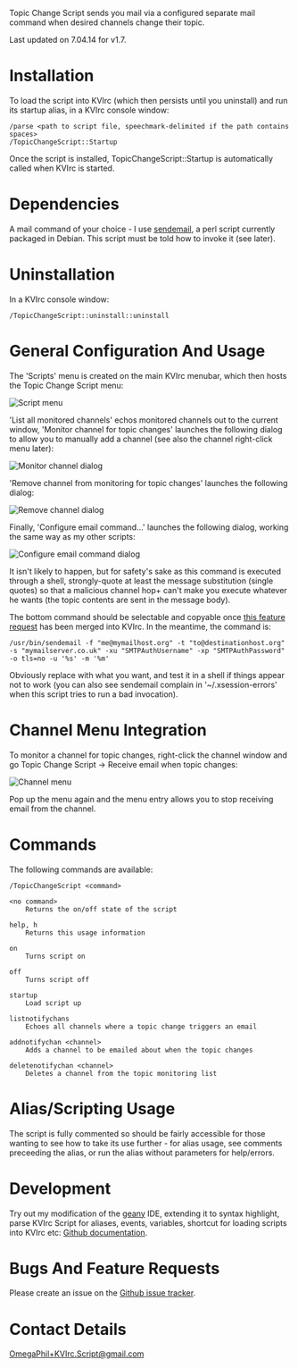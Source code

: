 Topic Change Script sends you mail via a configured separate mail command when desired channels change their topic.

Last updated on 7.04.14 for v1.7.


Installation
============

To load the script into KVIrc (which then persists until you uninstall) and run its startup alias, in a KVIrc console window:

    /parse <path to script file, speechmark-delimited if the path contains spaces>
    /TopicChangeScript::Startup

Once the script is installed, TopicChangeScript::Startup is automatically called when KVIrc is started.


Dependencies
============

A mail command of your choice - I use [sendemail](http://caspian.dotconf.net/menu/Software/SendEmail/), a perl script currently packaged in Debian. This script must be told how to invoke it (see later).


Uninstallation
==============

In a KVIrc console window:

    /TopicChangeScript::uninstall::uninstall


General Configuration And Usage
===============================

The 'Scripts' menu is created on the main KVIrc menubar, which then hosts the Topic Change Script menu:

![Script menu](https://f92fac806bf10a96c0b8-8a0a46e5f1a5cc9854958bc3503f0f88.ssl.cf1.rackcdn.com/media_entries/7544/script-menu.png)

'List all monitored channels' echos monitored channels out to the current window, 'Monitor channel for topic changes' launches the following dialog to allow you to manually add a channel (see also the channel right-click menu later):

![Monitor channel dialog](https://f92fac806bf10a96c0b8-8a0a46e5f1a5cc9854958bc3503f0f88.ssl.cf1.rackcdn.com/media_entries/7545/monitor-channel-dialog.png)

'Remove channel from monitoring for topic changes' launches the following dialog:

![Remove channel dialog](https://f92fac806bf10a96c0b8-8a0a46e5f1a5cc9854958bc3503f0f88.ssl.cf1.rackcdn.com/media_entries/7546/remove-channel-dialog.png)

Finally, 'Configure email command...' launches the following dialog, working the same way as my other scripts:

![Configure email command dialog](https://f92fac806bf10a96c0b8-8a0a46e5f1a5cc9854958bc3503f0f88.ssl.cf1.rackcdn.com/media_entries/7547/configure-email-command-dialog.png)

It isn't likely to happen, but for safety's sake as this command is executed through a shell, strongly-quote at least the message substitution (single quotes) so that a malicious channel hop+ can't make you execute whatever he wants (the topic contents are sent in the message body). 

The bottom command should be selectable and copyable once [this feature request](https://svn.kvirc.de/kvirc/ticket/1468) has been merged into KVIrc. In the meantime, the command is:

    /usr/bin/sendemail -f "me@mymailhost.org" -t "to@destinationhost.org" -s "mymailserver.co.uk" -xu "SMTPAuthUsername" -xp "SMTPAuthPassword" -o tls=no -u '%s' -m '%m'

Obviously replace with what you want, and test it in a shell if things appear not to work (you can also see sendemail complain in '~/.xsession-errors' when this script tries to run a bad invocation).


Channel Menu Integration
========================

To monitor a channel for topic changes, right-click the channel window and go Topic Change Script -> Receive email when topic changes:

![Channel menu](https://f92fac806bf10a96c0b8-8a0a46e5f1a5cc9854958bc3503f0f88.ssl.cf1.rackcdn.com/media_entries/7548/channel-menu.png)

Pop up the menu again and the menu entry allows you to stop receiving email from the channel.


Commands
========

The following commands are available:

    /TopicChangeScript <command>

    <no command>
        Returns the on/off state of the script
        
    help, h
        Returns this usage information
        
    on
        Turns script on
        
    off
        Turns script off

    startup
        Load script up

    listnotifychans
        Echoes all channels where a topic change triggers an email

    addnotifychan <channel>
        Adds a channel to be emailed about when the topic changes

    deletenotifychan <channel>
        Deletes a channel from the topic monitoring list


Alias/Scripting Usage
=====================

The script is fully commented so should be fairly accessible for those wanting to see how to take its use further - for alias usage, see comments preceeding the alias, or run the alias without parameters for help/errors.


Development
===========

Try out my modification of the [geany](http://www.geany.org/) IDE, extending it to syntax highlight, parse KVIrc Script for aliases, events, variables, shortcut for loading scripts into KVIrc etc: [Github documentation](https://github.com/OmegaPhil/geany-kvircscript/wiki/README---KVIrc-Script-Integration).


Bugs And Feature Requests
=========================

Please create an issue on the [Github issue tracker](https://github.com/OmegaPhil/kvirc-topic-change-script/issues).


Contact Details
===============

OmegaPhil+KVIrc.Script@gmail.com
